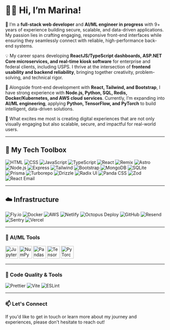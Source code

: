 # 👋🏼 Hi, I’m Marina!

🌊 I’m a **full-stack web developer** and **AI/ML engineer in progress** with 9+ years of experience building secure, scalable, and data-driven applications. My passion lies in crafting engaging, responsive front-end interfaces while ensuring they seamlessly connect with reliable, high-performance back-end systems.

💡 My career spans developing **ReactJS/TypeScript dashboards, ASP.NET Core microservices, and real-time kiosk software** for enterprise and federal clients, including USPS. I thrive at the intersection of **frontend usability and backend reliability**, bringing together creativity, problem-solving, and technical rigor.

🚀 Alongside front-end development with **React, Tailwind, and Bootstrap**, I have strong experience with **Node.js, Python, SQL, Redis, Docker/Kubernetes, and AWS cloud services**. Currently, I’m expanding into **AI/ML engineering**, applying **Python, TensorFlow, and PyTorch** to build intelligent, data-driven solutions.

🌟 What excites me most is creating digital experiences that are not only visually engaging but also scalable, secure, and impactful for real-world users.

---

## 💼 My Tech Toolbox

![HTML](https://skillicons.dev/icons?i=html)
![CSS](https://skillicons.dev/icons?i=css)
![JavaScript](https://skillicons.dev/icons?i=js)
![TypeScript](https://skillicons.dev/icons?i=typescript)
![React](https://skillicons.dev/icons?i=react)
![Remix](https://img.shields.io/badge/Remix-000000?logo=remix&logoColor=white)
![Astro](https://skillicons.dev/icons?i=astro)
![Node.js](https://skillicons.dev/icons?i=nodejs)
![Express](https://skillicons.dev/icons?i=express)
![Tailwind](https://skillicons.dev/icons?i=tailwind)
![Bootstrap](https://skillicons.dev/icons?i=bootstrap)
![MongoDB](https://skillicons.dev/icons?i=mongodb)
![SQLite](https://skillicons.dev/icons?i=sqlite)
![Prisma](https://skillicons.dev/icons?i=prisma)
![Turborepo](https://img.shields.io/badge/Turborepo-000000?logo=turborepo&logoColor=white)
![Drizzle](https://img.shields.io/badge/Drizzle-0A0A0A?logo=drizzle&logoColor=white)
![Radix UI](https://img.shields.io/badge/Radix_UI-161618?logo=radixui&logoColor=white)
![Panda CSS](https://img.shields.io/badge/Panda_CSS-000000?logo=pandacss&logoColor=white)
![Zod](https://img.shields.io/badge/Zod-3068B7?logo=zod&logoColor=white)
![React Email](https://img.shields.io/badge/React_Email-000000?logo=react&logoColor=white)

---

## ☁️ Infrastructure

![Fly.io](https://img.shields.io/badge/Fly.io-8A63D2?logo=flydotio&logoColor=white)
![Docker](https://skillicons.dev/icons?i=docker)
![AWS](https://skillicons.dev/icons?i=aws)
![Netlify](https://skillicons.dev/icons?i=netlify)
![Octopus Deploy](https://img.shields.io/badge/Octopus_Deploy-2F93E0?logo=octopusdeploy&logoColor=white)
![GitHub](https://skillicons.dev/icons?i=github)
![Resend](https://img.shields.io/badge/Resend-000000?logo=resend&logoColor=white)
![Sentry](https://img.shields.io/badge/Sentry-362D59?logo=sentry&logoColor=white)
![Vercel](https://img.shields.io/badge/Vercel-000000?logo=vercel&logoColor=white)

---

### 🤖 AI/ML Tools

<p>
<img src="https://cdn.jsdelivr.net/gh/devicons/devicon/icons/jupyter/jupyter-original.svg" width="40" alt="Jupyter" />
<img src="https://cdn.jsdelivr.net/gh/devicons/devicon/icons/numpy/numpy-original.svg" width="40" alt="NumPy" />
<img src="https://cdn.jsdelivr.net/gh/devicons/devicon/icons/pandas/pandas-original.svg" width="40" alt="Pandas" />
<img src="https://cdn.jsdelivr.net/gh/devicons/devicon/icons/tensorflow/tensorflow-original.svg" width="40" alt="TensorFlow" />
<img src="https://cdn.jsdelivr.net/gh/devicons/devicon/icons/pytorch/pytorch-original.svg" width="40" alt="PyTorch" />
</p>

---

### 🧹 Code Quality & Tools

![Prettier](https://img.shields.io/badge/Prettier-F7B93E?logo=prettier&logoColor=white)
![Vite](https://img.shields.io/badge/Vite-646CFF?logo=vite&logoColor=white)
![ESLint](https://img.shields.io/badge/ESLint-4B32C3?logo=eslint&logoColor=white)

---

### 📫 Let's Connect

If you'd like to get in touch or learn more about my journey and experiences, please don't hesitate to reach out!
